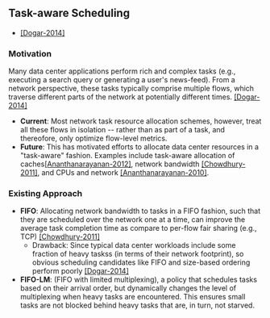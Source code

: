 ## Task-aware Scheduling

- [[Dogar-2014]](../papers/DogarK14_SIGCOMM_Decentralized-TaskScheduling-for-DCN.md)

### Motivation
Many data center applications perform rich and complex tasks (e.g., executing a search query or generating a user's news-feed). From a network perspective, these tasks typically comprise multiple flows, which traverse different parts of the network at potentially different times. [[Dogar-2014]](../papers/DogarK14_SIGCOMM_Decentralized-TaskScheduling-for-DCN.md)
- **Current**: Most network task resource allocation schemes, however, treat all these flows in isolation -- rather than as part of a task, and thereofore, only optimize flow-level metrics.
- **Future**: This has motivated efforts to allocate data center resources in a "task-aware" fashion. Examples include task-aware allocation of caches[[Ananthanarayanan-2012]](https://www.usenix.org/conference/nsdi12/technical-sessions/presentation/ananthanarayanan), network bandwidth [[Chowdhury-2011]](http://dl.acm.org/citation.cfm?id=2018448), and CPUs and network [[Ananthanarayanan-2010]](https://www.usenix.org/conference/osdi10/reining-outliers-map-reduce-clusters-using-mantri).


### Existing Approach
- **FIFO**: Allocating network bandwidth to tasks in a FIFO fashion, such that they are scheduled over the network one at a time, can improve the average task completion time as compare to per-flow fair sharing (e.g., TCP) [[Chowdhury-2011]](http://dl.acm.org/citation.cfm?id=2018448)
  - Drawback: Since typical data center workloads include some fraction of heavy taskss (in terms of their network footprint), so obvious scheduling candidates like FIFO and size-based ordering perform poorly [[Dogar-2014]](../papers/DogarK14_SIGCOMM_Decentralized-TaskScheduling-for-DCN.md)
- **FIFO-LM**: (FIFO with limited multiplexing), a policy that schedules tasks based on their arrival order, but dynamically changes the level of multiplexing when heavy tasks are encountered. This ensures small tasks are not blocked behind heavy tasks that are, in turn, not starved.
